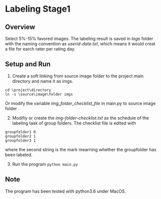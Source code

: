 # Labeling Stage1
## Overview
Select 5%-15% favored images. The labeling result is saved in *logs* folder with the naming convention as *userid-date.txt*,
which means it would creat a file for earch rater per rating day.
## Setup and Run
1. Create a soft linking from source image folder to the project main directory and name it as imgs.
```
cd \project\directory
ln -s \source\image\folder imgs
```
Or modify the variable *img_folder_checklist_file* in main.py to source image folder

2. Modifiy or create the *img-folder-checklist.txt* as the schedule of the labeling task of group folders. The checklist file is edited with
```
groupfolder1 0
groupfolder2 1
groupfolder3 1
```
where the second string is the mark mearning whether the groupfolder has been labeled.

3. Run the program `python main.py`

## Note
The program has been tested with python3.6 under MacOS.
